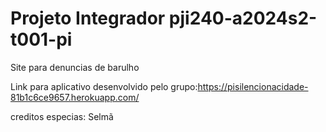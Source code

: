 # Projeto Integrador pji240-a2024s2-t001-pi
Site para denuncias de barulho


Link para aplicativo desenvolvido pelo grupo:https://pisilencionacidade-81b1c6ce9657.herokuapp.com/

creditos especias: Selmã
